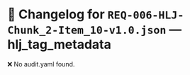 # 📝 Changelog for `REQ-006-HLJ-Chunk_2-Item_10-v1.0.json` — **hlj_tag_metadata**

❌ No audit.yaml found.
